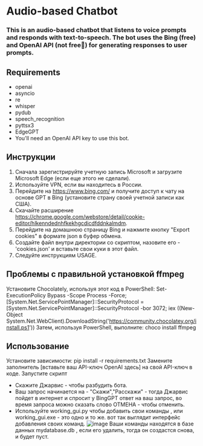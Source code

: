 
# Audio-based Chatbot
### This is an audio-based chatbot that listens to voice prompts and responds with text-to-speech. The bot uses the Bing (free) and OpenAI API (not free🤡) for generating responses to user prompts.

## Requirements
- openai
- asyncio
- re
- whisper
- pydub
- speech_recognition
- pyttsx3
- EdgeGPT
- You'll need an OpenAI API key to use this bot.

## Инструкции
1) Сначала зарегистрируйте учетную запись Microsoft и загрузите Microsoft Edge (если еще этого не сделали).
2) Используйте VPN, если вы находитесь в России.
3) Перейдите на https://www.bing.com/ и получите доступ к чату на основе GPT в Bing (установите страну своей учетной записи как США).
4) Скачайте расширение https://chrome.google.com/webstore/detail/cookie-editor/hlkenndednhfkekhgcdicdfddnkalmdm.
5) Перейдите на домашнюю страницу Bing и нажмите кнопку "Export cookies" в формате json в буфер обмена.
6) Создайте файл внутри директории со скриптом, назовите его - 'cookies.json' и вставьте свои куки в этот файл.
7) Следуйте инструкциям USAGE.
## Проблемы с правильной установкой ffmpeg
Установите Chocolately, используя этот код в PowerShell:
Set-ExecutionPolicy Bypass -Scope Process -Force; [System.Net.ServicePointManager]::SecurityProtocol = [System.Net.ServicePointManager]::SecurityProtocol -bor 3072; iex ((New-Object System.Net.WebClient).DownloadString('https://community.chocolatey.org/install.ps1'))
Затем, используя PowerShell, выполните: choco install ffmpeg
## Использование
Установите зависимости: pip install -r requirements.txt
Замените заполнитель [вставьте ваш API-ключ OpenAI здесь] на свой API-ключ в коде.
Запустите скрипт
- Скажите Джарвис -  чтобы разбудить бота.
- Ваш запрос начинается на - "Скажи","Расскажи" - тогда Джарвис пойдет в интернет и спросит у BingGPT ответ на ваш запрос, во время запроса можно сказать слово ОТМЕНА - чтобы отменить.
- Используйте working_gui.py чтобы добавить свои команды , или working_gui.exe - это одно и то же.
вот так выглядит интерфейс добавления своих команд.
![image](https://user-images.githubusercontent.com/111605401/235350281-a9ed8476-584a-4f2c-aad8-0ec2447635ba.png)
Ваши команды находятся в базе данных mydatabase.db , если его удалить, тогда он создастся снова, и будет пуст.
